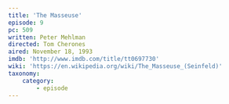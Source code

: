 ```yaml
---
title: 'The Masseuse'
episode: 9
pc: 509
written: Peter Mehlman
directed: Tom Cherones
aired: November 18, 1993
imdb: 'http://www.imdb.com/title/tt0697730'
wiki: 'https://en.wikipedia.org/wiki/The_Masseuse_(Seinfeld)'
taxonomy:
    category:
        - episode
---
```


